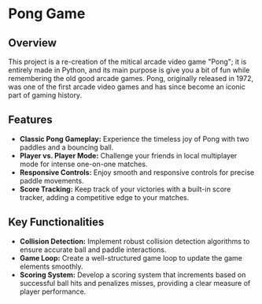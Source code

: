 # Pong Game

## Overview

This project is a re-creation of the mitical arcade video game "Pong"; it is entirely 
made in Python, and its main purpose is give you a bit of fun while remembering the old 
good arcade games. Pong, originally released in 1972, was one of the first arcade video
games and has since become an iconic part of gaming history.

## Features

- **Classic Pong Gameplay:** Experience the timeless joy of Pong with two paddles and a bouncing ball.
- **Player vs. Player Mode:** Challenge your friends in local multiplayer mode for intense one-on-one matches.
- **Responsive Controls:** Enjoy smooth and responsive controls for precise paddle movements.
- **Score Tracking:** Keep track of your victories with a built-in score tracker, adding a competitive edge to your matches.

## Key Functionalities 
- **Collision Detection:** Implement robust collision detection algorithms to ensure accurate ball and paddle interactions.
- **Game Loop:** Create a well-structured game loop to update the game elements smoothly.
- **Scoring System:** Develop a scoring system that increments based on successful ball hits and penalizes misses, providing 
a clear measure of player performance.

